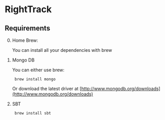 RightTrack
==========

Requirements
------------

0. Home Brew:

    You can install all your dependencies with brew

1. Mongo DB

    You can either use brew:

        brew install mongo

    Or download the latest driver at [http://www.mongodb.org/downloads](http://www.mongodb.org/downloads)

2. SBT

        brew install sbt
